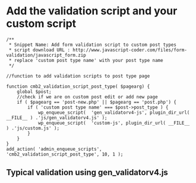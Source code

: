 # Add the validation script and your custom script
	/** 
	 * Snippet Name: Add form validation script to custom post types
	 * script download URL : http://www.javascript-coder.com/files/form-validation/javascript_form.zip
	 * replace 'custom post type name' with your post type name
	 */  

	//function to add validation scripts to post type page

	function cmb2_validation_script_post_type( $pagearg) {  
		global $post;  
		//check if we are on custom post edit or add new page
		if ( $pagearg == 'post-new.php' || $pagearg == 'post.php') {  
			if ( 'custom post type name' === $post->post_type ) {       
				wp_enqueue_script(  'gen_validatorv4-js', plugin_dir_url( __FILE__ ) .'js/gen_validatorv4.js' ); 
				wp_enqueue_script(  'custom-js', plugin_dir_url( __FILE__ ) .'js/custom.js' ); 
			}  
		}  
	}  
	add_action( 'admin_enqueue_scripts', 'cmb2_validation_script_post_type', 10, 1 ); 

## Typical validation using gen_validatorv4.js
